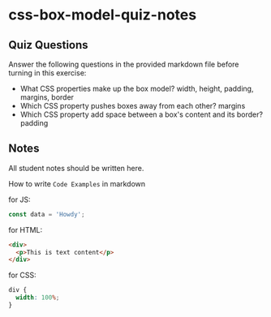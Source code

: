 # css-box-model-quiz-notes

## Quiz Questions

Answer the following questions in the provided markdown file before turning in this exercise:

- What CSS properties make up the box model?
  width, height, padding, margins, border
- Which CSS property pushes boxes away from each other?
  margins
- Which CSS property add space between a box's content and its border?
  padding

## Notes

All student notes should be written here.

How to write `Code Examples` in markdown

for JS:

```javascript
const data = 'Howdy';
```

for HTML:

```html
<div>
  <p>This is text content</p>
</div>
```

for CSS:

```css
div {
  width: 100%;
}
```
